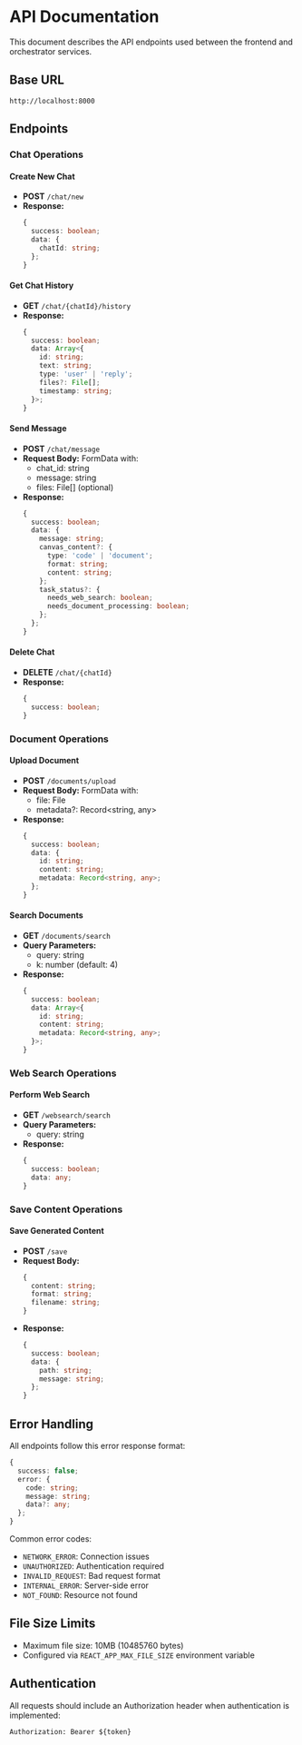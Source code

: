 # API Documentation

This document describes the API endpoints used between the frontend and orchestrator services.

## Base URL
```
http://localhost:8000
```

## Endpoints

### Chat Operations

#### Create New Chat
- **POST** `/chat/new`
- **Response:**
  ```typescript
  {
    success: boolean;
    data: {
      chatId: string;
    };
  }
  ```

#### Get Chat History
- **GET** `/chat/{chatId}/history`
- **Response:**
  ```typescript
  {
    success: boolean;
    data: Array<{
      id: string;
      text: string;
      type: 'user' | 'reply';
      files?: File[];
      timestamp: string;
    }>;
  }
  ```

#### Send Message
- **POST** `/chat/message`
- **Request Body:** FormData with:
  - chat_id: string
  - message: string
  - files: File[] (optional)
- **Response:**
  ```typescript
  {
    success: boolean;
    data: {
      message: string;
      canvas_content?: {
        type: 'code' | 'document';
        format: string;
        content: string;
      };
      task_status?: {
        needs_web_search: boolean;
        needs_document_processing: boolean;
      };
    };
  }
  ```

#### Delete Chat
- **DELETE** `/chat/{chatId}`
- **Response:**
  ```typescript
  {
    success: boolean;
  }
  ```

### Document Operations

#### Upload Document
- **POST** `/documents/upload`
- **Request Body:** FormData with:
  - file: File
  - metadata?: Record<string, any>
- **Response:**
  ```typescript
  {
    success: boolean;
    data: {
      id: string;
      content: string;
      metadata: Record<string, any>;
    };
  }
  ```

#### Search Documents
- **GET** `/documents/search`
- **Query Parameters:**
  - query: string
  - k: number (default: 4)
- **Response:**
  ```typescript
  {
    success: boolean;
    data: Array<{
      id: string;
      content: string;
      metadata: Record<string, any>;
    }>;
  }
  ```

### Web Search Operations

#### Perform Web Search
- **GET** `/websearch/search`
- **Query Parameters:**
  - query: string
- **Response:**
  ```typescript
  {
    success: boolean;
    data: any;
  }
  ```

### Save Content Operations

#### Save Generated Content
- **POST** `/save`
- **Request Body:**
  ```typescript
  {
    content: string;
    format: string;
    filename: string;
  }
  ```
- **Response:**
  ```typescript
  {
    success: boolean;
    data: {
      path: string;
      message: string;
    };
  }
  ```

## Error Handling

All endpoints follow this error response format:
```typescript
{
  success: false;
  error: {
    code: string;
    message: string;
    data?: any;
  };
}
```

Common error codes:
- `NETWORK_ERROR`: Connection issues
- `UNAUTHORIZED`: Authentication required
- `INVALID_REQUEST`: Bad request format
- `INTERNAL_ERROR`: Server-side error
- `NOT_FOUND`: Resource not found

## File Size Limits
- Maximum file size: 10MB (10485760 bytes)
- Configured via `REACT_APP_MAX_FILE_SIZE` environment variable

## Authentication
All requests should include an Authorization header when authentication is implemented:
```
Authorization: Bearer ${token}
```
